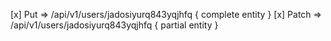 [x] Put => /api/v1/users/jadosiyurq843yqjhfq { complete entity }
[x] Patch => /api/v1/users/jadosiyurq843yqjhfq { partial entity }